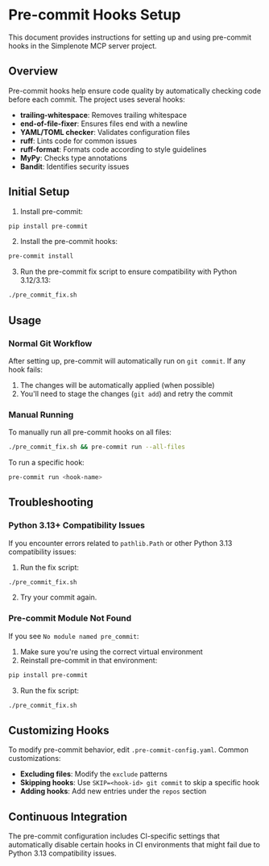 # Pre-commit Hooks Setup

This document provides instructions for setting up and using pre-commit hooks in the Simplenote MCP server project.

## Overview

Pre-commit hooks help ensure code quality by automatically checking code before each commit. The project uses several hooks:

- **trailing-whitespace**: Removes trailing whitespace
- **end-of-file-fixer**: Ensures files end with a newline
- **YAML/TOML checker**: Validates configuration files
- **ruff**: Lints code for common issues
- **ruff-format**: Formats code according to style guidelines
- **MyPy**: Checks type annotations
- **Bandit**: Identifies security issues

## Initial Setup

1. Install pre-commit:

```bash
pip install pre-commit
```

2. Install the pre-commit hooks:

```bash
pre-commit install
```

3. Run the pre-commit fix script to ensure compatibility with Python 3.12/3.13:

```bash
./pre_commit_fix.sh
```

## Usage

### Normal Git Workflow

After setting up, pre-commit will automatically run on `git commit`. If any hook fails:

1. The changes will be automatically applied (when possible)
2. You'll need to stage the changes (`git add`) and retry the commit

### Manual Running

To manually run all pre-commit hooks on all files:

```bash
./pre_commit_fix.sh && pre-commit run --all-files
```

To run a specific hook:

```bash
pre-commit run <hook-name>
```

## Troubleshooting

### Python 3.13+ Compatibility Issues

If you encounter errors related to `pathlib.Path` or other Python 3.13 compatibility issues:

1. Run the fix script:

```bash
./pre_commit_fix.sh
```

2. Try your commit again.

### Pre-commit Module Not Found

If you see `No module named pre_commit`:

1. Make sure you're using the correct virtual environment
2. Reinstall pre-commit in that environment:

```bash
pip install pre-commit
```

3. Run the fix script:

```bash
./pre_commit_fix.sh
```

## Customizing Hooks

To modify pre-commit behavior, edit `.pre-commit-config.yaml`. Common customizations:

- **Excluding files**: Modify the `exclude` patterns
- **Skipping hooks**: Use `SKIP=<hook-id> git commit` to skip a specific hook
- **Adding hooks**: Add new entries under the `repos` section

## Continuous Integration

The pre-commit configuration includes CI-specific settings that automatically disable certain hooks in CI environments that might fail due to Python 3.13 compatibility issues.
